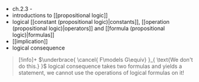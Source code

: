 - ch.2.3 - 
- introductions to [[propositional logic]]
- logical [[constant (propositional logic)|constants]], [[operation (propositional logic)|operators]] and [[formula (propositional logic)|formulas]]
- [[implication]]
- logical consequence


> [!info]+ $\underbrace{ \cancel{ F\models G\equiv} }_{ \text{We don't do this.} }$
> logical consequence takes two formulas and yields a statement, we cannot use the operations of logical formulas on it!




